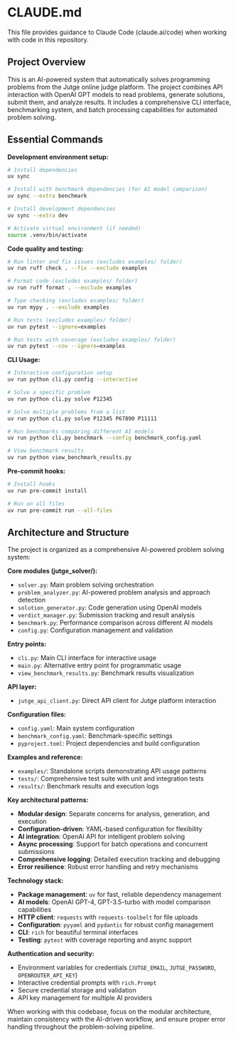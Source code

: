 # CLAUDE.md

This file provides guidance to Claude Code (claude.ai/code) when working with code in this repository.

## Project Overview

This is an AI-powered system that automatically solves programming problems from the Jutge online judge platform. The project combines API interaction with OpenAI GPT models to read problems, generate solutions, submit them, and analyze results. It includes a comprehensive CLI interface, benchmarking system, and batch processing capabilities for automated problem solving.

## Essential Commands

**Development environment setup:**
```bash
# Install dependencies
uv sync

# Install with benchmark dependencies (for AI model comparison)
uv sync --extra benchmark

# Install development dependencies
uv sync --extra dev

# Activate virtual environment (if needed)
source .venv/bin/activate
```

**Code quality and testing:**
```bash
# Run linter and fix issues (excludes examples/ folder)
uv run ruff check . --fix --exclude examples

# Format code (excludes examples/ folder)
uv run ruff format . --exclude examples

# Type checking (excludes examples/ folder)
uv run mypy . --exclude examples

# Run tests (excludes examples/ folder)
uv run pytest --ignore=examples

# Run tests with coverage (excludes examples/ folder)
uv run pytest --cov --ignore=examples
```

**CLI Usage:**
```bash
# Interactive configuration setup
uv run python cli.py config --interactive

# Solve a specific problem
uv run python cli.py solve P12345

# Solve multiple problems from a list
uv run python cli.py solve P12345 P67890 P11111

# Run benchmarks comparing different AI models
uv run python cli.py benchmark --config benchmark_config.yaml

# View benchmark results
uv run python view_benchmark_results.py
```

**Pre-commit hooks:**
```bash
# Install hooks
uv run pre-commit install

# Run on all files
uv run pre-commit run --all-files
```

## Architecture and Structure

The project is organized as a comprehensive AI-powered problem solving system:

**Core modules (jutge_solver/):**
- `solver.py`: Main problem solving orchestration
- `problem_analyzer.py`: AI-powered problem analysis and approach detection
- `solution_generator.py`: Code generation using OpenAI models
- `verdict_manager.py`: Submission tracking and result analysis
- `benchmark.py`: Performance comparison across different AI models
- `config.py`: Configuration management and validation

**Entry points:**
- `cli.py`: Main CLI interface for interactive usage
- `main.py`: Alternative entry point for programmatic usage
- `view_benchmark_results.py`: Benchmark results visualization

**API layer:**
- `jutge_api_client.py`: Direct API client for Jutge platform interaction

**Configuration files:**
- `config.yaml`: Main system configuration
- `benchmark_config.yaml`: Benchmark-specific settings
- `pyproject.toml`: Project dependencies and build configuration

**Examples and reference:**
- `examples/`: Standalone scripts demonstrating API usage patterns
- `tests/`: Comprehensive test suite with unit and integration tests
- `results/`: Benchmark results and execution logs

**Key architectural patterns:**
- **Modular design**: Separate concerns for analysis, generation, and execution
- **Configuration-driven**: YAML-based configuration for flexibility
- **AI integration**: OpenAI API for intelligent problem solving
- **Async processing**: Support for batch operations and concurrent submissions
- **Comprehensive logging**: Detailed execution tracking and debugging
- **Error resilience**: Robust error handling and retry mechanisms

**Technology stack:**
- **Package management**: `uv` for fast, reliable dependency management
- **AI models**: OpenAI GPT-4, GPT-3.5-turbo with model comparison capabilities
- **HTTP client**: `requests` with `requests-toolbelt` for file uploads
- **Configuration**: `pyyaml` and `pydantic` for robust config management
- **CLI**: `rich` for beautiful terminal interfaces
- **Testing**: `pytest` with coverage reporting and async support

**Authentication and security:**
- Environment variables for credentials (`JUTGE_EMAIL`, `JUTGE_PASSWORD`, `OPENROUTER_API_KEY`)
- Interactive credential prompts with `rich.Prompt`
- Secure credential storage and validation
- API key management for multiple AI providers

When working with this codebase, focus on the modular architecture, maintain consistency with the AI-driven workflow, and ensure proper error handling throughout the problem-solving pipeline.